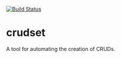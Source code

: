 [![Build Status](https://secure.travis-ci.org/iffy/crudset.png?branch=master)](http://travis-ci.org/iffy/crudset)

# crudset #

A tool for automating the creation of CRUDs.
